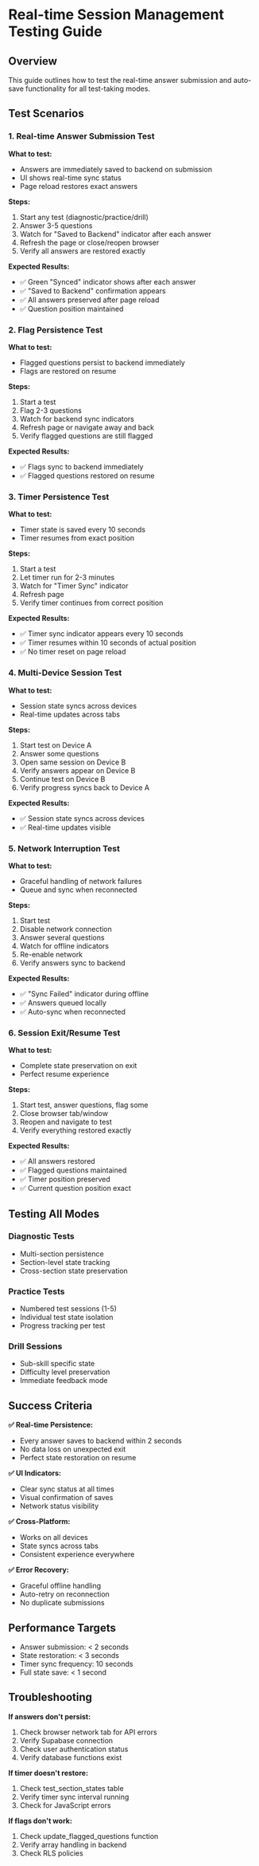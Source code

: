 # Real-time Session Management Testing Guide

## Overview
This guide outlines how to test the real-time answer submission and auto-save functionality for all test-taking modes.

## Test Scenarios

### 1. Real-time Answer Submission Test
**What to test:**
- Answers are immediately saved to backend on submission
- UI shows real-time sync status
- Page reload restores exact answers

**Steps:**
1. Start any test (diagnostic/practice/drill)
2. Answer 3-5 questions
3. Watch for "Saved to Backend" indicator after each answer
4. Refresh the page or close/reopen browser
5. Verify all answers are restored exactly

**Expected Results:**
- ✅ Green "Synced" indicator shows after each answer
- ✅ "Saved to Backend" confirmation appears
- ✅ All answers preserved after page reload
- ✅ Question position maintained

### 2. Flag Persistence Test
**What to test:**
- Flagged questions persist to backend immediately
- Flags are restored on resume

**Steps:**
1. Start a test
2. Flag 2-3 questions
3. Watch for backend sync indicators
4. Refresh page or navigate away and back
5. Verify flagged questions are still flagged

**Expected Results:**
- ✅ Flags sync to backend immediately
- ✅ Flagged questions restored on resume

### 3. Timer Persistence Test
**What to test:**
- Timer state is saved every 10 seconds
- Timer resumes from exact position

**Steps:**
1. Start a test
2. Let timer run for 2-3 minutes
3. Watch for "Timer Sync" indicator
4. Refresh page
5. Verify timer continues from correct position

**Expected Results:**
- ✅ Timer sync indicator appears every 10 seconds
- ✅ Timer resumes within 10 seconds of actual position
- ✅ No timer reset on page reload

### 4. Multi-Device Session Test
**What to test:**
- Session state syncs across devices
- Real-time updates across tabs

**Steps:**
1. Start test on Device A
2. Answer some questions
3. Open same session on Device B
4. Verify answers appear on Device B
5. Continue test on Device B
6. Verify progress syncs back to Device A

**Expected Results:**
- ✅ Session state syncs across devices
- ✅ Real-time updates visible

### 5. Network Interruption Test
**What to test:**
- Graceful handling of network failures
- Queue and sync when reconnected

**Steps:**
1. Start test
2. Disable network connection
3. Answer several questions
4. Watch for offline indicators
5. Re-enable network
6. Verify answers sync to backend

**Expected Results:**
- ✅ "Sync Failed" indicator during offline
- ✅ Answers queued locally
- ✅ Auto-sync when reconnected

### 6. Session Exit/Resume Test
**What to test:**
- Complete state preservation on exit
- Perfect resume experience

**Steps:**
1. Start test, answer questions, flag some
2. Close browser tab/window
3. Reopen and navigate to test
4. Verify everything restored exactly

**Expected Results:**
- ✅ All answers restored
- ✅ Flagged questions maintained
- ✅ Timer position preserved
- ✅ Current question position exact

## Testing All Modes

### Diagnostic Tests
- Multi-section persistence
- Section-level state tracking
- Cross-section state preservation

### Practice Tests
- Numbered test sessions (1-5)
- Individual test state isolation
- Progress tracking per test

### Drill Sessions
- Sub-skill specific state
- Difficulty level preservation
- Immediate feedback mode

## Success Criteria

**✅ Real-time Persistence:**
- Every answer saves to backend within 2 seconds
- No data loss on unexpected exit
- Perfect state restoration on resume

**✅ UI Indicators:**
- Clear sync status at all times
- Visual confirmation of saves
- Network status visibility

**✅ Cross-Platform:**
- Works on all devices
- State syncs across tabs
- Consistent experience everywhere

**✅ Error Recovery:**
- Graceful offline handling
- Auto-retry on reconnection
- No duplicate submissions

## Performance Targets

- Answer submission: < 2 seconds
- State restoration: < 3 seconds
- Timer sync frequency: 10 seconds
- Full state save: < 1 second

## Troubleshooting

**If answers don't persist:**
1. Check browser network tab for API errors
2. Verify Supabase connection
3. Check user authentication status
4. Verify database functions exist

**If timer doesn't restore:**
1. Check test_section_states table
2. Verify timer sync interval running
3. Check for JavaScript errors

**If flags don't work:**
1. Check update_flagged_questions function
2. Verify array handling in backend
3. Check RLS policies